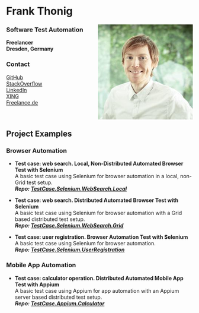 &nbsp;  
# Frank Thonig

<img align="right" src="/img/Profile.jpg" />

### Software Test Automation
**Freelancer**  
**Dresden, Germany**

### Contact

[GitHub](https://github.com/FrankThonig)  
[StackOverflow](http://stackoverflow.com/cv/frankthonig)  
[LinkedIn](https://www.linkedin.com/in/frank-thonig-9185079b)  
[XING](https://www.xing.com/profile/Frank_Thonig)  
[Freelance.de](https://www.freelance.de/Freiberufler/99591/highlight=frank,thonig)  
&nbsp;  
&nbsp;  
## Project Examples

### Browser Automation

- **Test case: web search. Local, Non-Distributed Automated Browser Test with Selenium**  
  A basic test case using Selenium for browser automation in a local, non-Grid test setup.  
   **_Repo: [TestCase.Selenium.WebSearch.Local](https://github.com/FrankThonig/TestCase.Selenium.WebSearch.Local)_** 

- **Test case: web search. Distributed Automated Browser Test with Selenium**  
  A basic test case using Selenium for browser automation with a Grid based distributed test setup.  
   **_Repo: [TestCase.Selenium.WebSearch.Grid](https://github.com/FrankThonig/TestCase.Selenium.WebSearch.Grid)_** 

- **Test case: user registration. Browser Automation Test with Selenium**  
  A basic test case using Selenium for browser automation.  
   **_Repo: [TestCase.Selenium.UserRegistration](https://github.com/FrankThonig/TestCase.Selenium.UserRegistration)_** 

### Mobile App Automation

- **Test case: calculator operation. Distributed Automated Mobile App Test with Appium**  
  A basic test case using Appium for app automation with an Appium server based distributed test setup.  
   **_Repo: [TestCase.Appium.Calculator](https://github.com/FrankThonig/TestCase.Appium.Calculator)_** 

&nbsp;  
&nbsp;  
&nbsp;  
&nbsp;  

